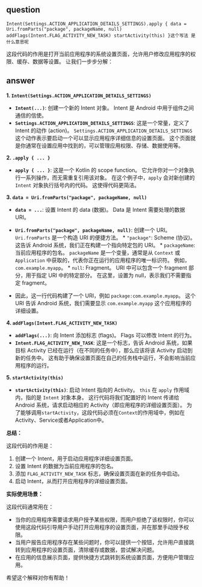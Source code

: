 ## question
```
Intent(Settings.ACTION_APPLICATION_DETAILS_SETTINGS).apply { data = Uri.fromParts("package", packageName, null) addFlags(Intent.FLAG_ACTIVITY_NEW_TASK) startActivity(this) }这个写法 是什么意思呢
```
这段代码的作用是打开当前应用程序的系统设置页面，允许用户修改应用程序的权限、缓存、数据等设置。 让我们一步步分解：
## answer
**1. `Intent(Settings.ACTION_APPLICATION_DETAILS_SETTINGS)`**

   *   **`Intent(...)`**:  创建一个新的 Intent 对象。  Intent 是 Android 中用于组件之间通信的信使。
   *   **`Settings.ACTION_APPLICATION_DETAILS_SETTINGS`**:  这是一个常量，定义了 Intent 的动作 (action)。  `Settings.ACTION_APPLICATION_DETAILS_SETTINGS` 这个动作表示要启动一个可以显示应用程序详细信息的设置页面。  这个页面就是你通常在设置应用中找到的，可以管理应用权限、存储、数据使用等。

**2. `.apply { ... }`**

   *   **`apply { ... }`**:  这是一个 Kotlin 的 scope function。  它允许你对一个对象执行一系列操作，而无需重复引用该对象。 在这个例子中，`apply` 会对新创建的 `Intent` 对象执行括号内的代码。  这使得代码更简洁。

**3. `data = Uri.fromParts("package", packageName, null)`**

   *   **`data = ...`**:  设置 Intent 的 data (数据)。  Data 是 Intent 需要处理的数据 URI。
   *   **`Uri.fromParts("package", packageName, null)`**:  创建一个 URI。  `Uri.fromParts` 是一个构造 URI 的便捷方法。
     *   `"package"`:  Scheme (协议)。  这告诉 Android 系统，我们正在构建一个指向特定包的 URI。
     *   `packageName`:  当前应用程序的包名。  `packageName` 是一个变量，通常是从 `Context` 或 `Application` 中获取的，代表你正在运行的应用程序的唯一标识符。  例如，`com.example.myapp`。
     *   `null`:  Fragment。  URI 中可以包含一个 fragment 部分，用于指定 URI 中的特定部分。  在这里，设置为 null，表示我们不需要指定 fragment。

   *   因此，这一行代码构建了一个 URI，例如 `package:com.example.myapp`。 这个 URI 告诉 Android 系统，我们需要显示 `com.example.myapp` 这个应用程序的详细设置。

**4. `addFlags(Intent.FLAG_ACTIVITY_NEW_TASK)`**

   *   **`addFlags(...)`**:  向 Intent 添加标志 (flags)。  Flags 可以修改 Intent 的行为。
   *   **`Intent.FLAG_ACTIVITY_NEW_TASK`**:  这是一个标志，告诉 Android 系统，如果目标 Activity 已经在运行（在不同的任务中），那么应该将该 Activity 启动到新的任务中。 这有助于确保设置页面在自己的任务栈中运行，不会影响当前应用程序的运行。

**5. `startActivity(this)`**

   *   **`startActivity(this)`**:  启动 Intent 指向的 Activity。  `this` 在 `apply` 作用域内，指的是 `Intent` 对象本身。  这行代码将我们配置好的 Intent 传递给 Android 系统，请求启动相应的 Activity（即应用程序的详细设置页面）。  为了能够调用`startActivity`，这段代码必须在`Context`的作用域中，例如在Activity、Service或者Application中。

**总结：**

这段代码的作用是：

1.  创建一个 Intent，用于启动应用程序详细设置页面。
2.  设置 Intent 的数据为当前应用程序的包名。
3.  添加 `FLAG_ACTIVITY_NEW_TASK` 标志，确保设置页面在新的任务中启动。
4.  启动 Intent，从而打开应用程序的详细设置页面。

**实际使用场景：**

这段代码通常用在：

*   当你的应用程序需要请求用户授予某些权限，而用户拒绝了该权限时，你可以使用这段代码引导用户手动打开应用程序的设置页面，并在那里手动授予权限。
*   当用户报告应用程序存在某些问题时，你可以提供一个按钮，允许用户直接跳转到应用程序的设置页面，清除缓存或数据，尝试解决问题。
*   在应用的信息展示页面，提供快捷方式跳转到系统设置页面，方便用户管理应用。

希望这个解释对你有帮助！

